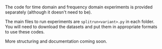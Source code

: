 The code for time domain and frequency domain experiments is provided separately (although it doesn't need to be).

The main files to run experiments are `splitrun<variant>.py` in each folder. You will need to download the datasets and put them in appropriate formats to use these codes.

More structuring and documentation coming soon.
